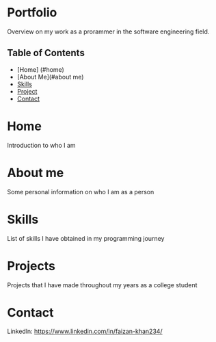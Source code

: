 # Portfolio

Overview on my work as a prorammer in the software engineering field. 

## Table of Contents

- [Home] (#home)
- [About Me](#about me)
- [Skills](#skills)
- [Project](#project)
- [Contact](#contact)

# Home
Introduction to who I am 

# About me
Some personal information on who I am as a person

# Skills
List of skills I have obtained in my programming journey

# Projects
Projects that I have made throughout my years as a college student

# Contact
Linkedln: https://www.linkedin.com/in/faizan-khan234/
